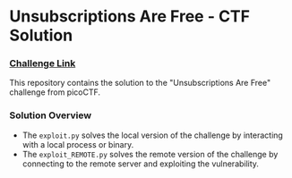 # Unsubscriptions Are Free - CTF Solution

### [Challenge Link](https://play.picoctf.org/practice/challenge/187)

This repository contains the solution to the "Unsubscriptions Are Free" challenge from picoCTF.

### Solution Overview
- The `exploit.py` solves the local version of the challenge by interacting with a local process or binary.
- The `exploit_REMOTE.py` solves the remote version of the challenge by connecting to the remote server and exploiting the vulnerability.
